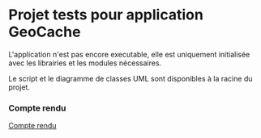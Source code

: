# Projet tests pour application GeoCache

L'application n'est pas encore executable, elle est uniquement initialisée avec les librairies et les modules nécessaires.

Le script et le diagramme de classes UML sont disponibles à la racine du projet.

### Compte rendu 

[Compte rendu](https://docs.google.com/document/d/1kMLJN7oXkH1OxtQPx-NbgazuBtpZrUYY9bwO4i4HMus/edit?usp=sharing)
